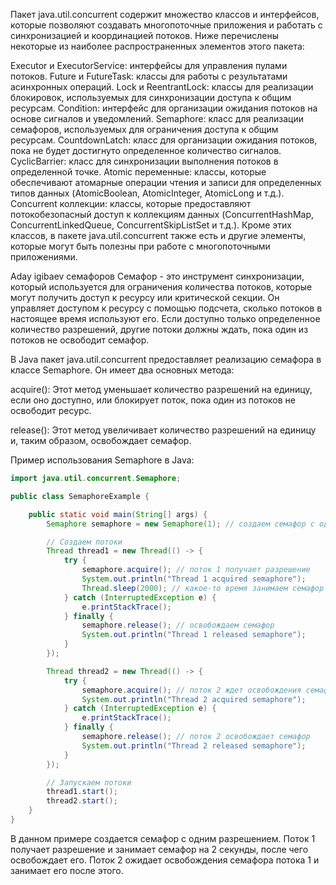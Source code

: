 Пакет java.util.concurrent содержит множество классов и интерфейсов, которые позволяют создавать многопоточные приложения и работать с синхронизацией и координацией потоков. Ниже перечислены некоторые из наиболее распространенных элементов этого пакета:

Executor и ExecutorService: интерфейсы для управления пулами потоков.
Future и FutureTask: классы для работы с результатами асинхронных операций.
Lock и ReentrantLock: классы для реализации блокировок, используемых для синхронизации доступа к общим ресурсам.
Condition: интерфейс для организации ожидания потоков на основе сигналов и уведомлений.
Semaphore: класс для реализации семафоров, используемых для ограничения доступа к общим ресурсам.
CountdownLatch: класс для организации ожидания потоков, пока не будет достигнуто определенное количество сигналов.
CyclicBarrier: класс для синхронизации выполнения потоков в определенной точке.
Atomic переменные: классы, которые обеспечивают атомарные операции чтения и записи для определенных типов данных (AtomicBoolean, AtomicInteger, AtomicLong и т.д.).
Concurrent коллекции: классы, которые предоставляют потокобезопасный доступ к коллекциям данных (ConcurrentHashMap, ConcurrentLinkedQueue, ConcurrentSkipListSet и т.д.).
Кроме этих классов, в пакете java.util.concurrent также есть и другие элементы, которые могут быть полезны при работе с многопоточными приложениями.




Aday igibaev
семафоров
Семафор - это инструмент синхронизации, который используется для ограничения количества потоков, которые могут получить доступ к ресурсу или критической секции. Он управляет доступом к ресурсу с помощью подсчета, сколько потоков в настоящее время используют его. Если доступно только определенное количество разрешений, другие потоки должны ждать, пока один из потоков не освободит семафор.

В Java пакет java.util.concurrent предоставляет реализацию семафора в классе Semaphore. Он имеет два основных метода:

acquire(): Этот метод уменьшает количество разрешений на единицу, если оно доступно, или блокирует поток, пока один из потоков не освободит ресурс.

release(): Этот метод увеличивает количество разрешений на единицу и, таким образом, освобождает семафор.

Пример использования Semaphore в Java:

```java
import java.util.concurrent.Semaphore;

public class SemaphoreExample {

    public static void main(String[] args) {
        Semaphore semaphore = new Semaphore(1); // создаем семафор с одним разрешением

        // Создаем потоки
        Thread thread1 = new Thread(() -> {
            try {
                semaphore.acquire(); // поток 1 получает разрешение
                System.out.println("Thread 1 acquired semaphore");
                Thread.sleep(2000); // какое-то время занимаем семафор
            } catch (InterruptedException e) {
                e.printStackTrace();
            } finally {
                semaphore.release(); // освобождаем семафор
                System.out.println("Thread 1 released semaphore");
            }
        });

        Thread thread2 = new Thread(() -> {
            try {
                semaphore.acquire(); // поток 2 ждет освобождения семафора
                System.out.println("Thread 2 acquired semaphore");
            } catch (InterruptedException e) {
                e.printStackTrace();
            } finally {
                semaphore.release(); // поток 2 освобождает семафор
                System.out.println("Thread 2 released semaphore");
            }
        });

        // Запускаем потоки
        thread1.start();
        thread2.start();
    }
}
```

В данном примере создается семафор с одним разрешением. Поток 1 получает разрешение и занимает семафор на 2 секунды, после чего освобождает его. Поток 2 ожидает освобождения семафора потока 1 и занимает его после этого.